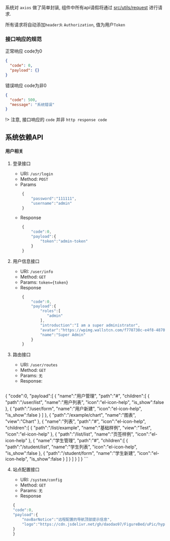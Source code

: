 系统对 `axios` 做了简单封装, 组件中所有api请假将通过 [src/utils/request](https://github.com/daodao97/rock-admin/blob/master/src/utils/request.js) 进行请求.

所有请求将自动添加`header头` `Authorization`, 值为用户`Token`

### 接口响应的规范

正常响应 code为0
```json
{
  "code": 0,
  "payload": {}
}
```

错误响应 code为非0
```json
{
  "code": 500,
  "message": "系统错误"
}
```

!> 注意, 接口响应的 `code` 并非 `http response code`

## 系统依赖API

#### 用户相关
1.  登录接口
    - URI: `/usr/login`
    - Method: `POST`
    - Params
    ```js
        {
            "password":"111111",
            "username":"admin"
        }
    ```
    - Response
    ```js
        {
            "code":0,
            "payload":{
                "token":"admin-token"
            }
        }
    ```

2.  用户信息接口
    - URI: `/user/info`
    - Method: `GET`
    - Params: `token={token}`
    - Response
    ```js
        {
            "code":0,
            "payload":{
                "roles":[
                   "admin"
                ],
                "introduction":"I am a super administrator",
                "avatar":"https://wpimg.wallstcn.com/f778738c-e4f8-4870-b634-56703b4acafe.gif",
                "name":"Super Admin"
            }        
        }
    ```

3.  路由接口
    - URI: `/user/routes`
    - Method: `GET`
    - Params: `无`
    - Response: 
    ```js
 {
        "code":0,
    "payload":[
            {
                "name":"用户管理",
                "path":"#",
                "children":[
                    {
                        "path":"/user/list",
                        "name":"用户列表",
                        "icon":"el-icon-help",
                        "is_show":false
                    },
                    {
                        "path":"/user/form",
                        "name":"用户新建",
                        "icon":"el-icon-help",
                        "is_show":false
                    }
                ]
            },
            {
                "path":"/example/chart",
                "name":"图表",
                "view":"Chart"
            },
            {
                "name":"列表",
                "path":"#",
                "icon":"el-icon-help",
                "children":[
                    {
                        "path":"/list/example",
                        "name":"基础样例",
                        "view":"Test",
                        "icon":"el-icon-help"
                    },
                    {
                        "path":"/list/list",
                        "name":"页签样例",
                        "icon":"el-icon-help"
                    },
                    {
                        "name":"学生管理",
                        "path":"#",
                        "children":[
                            {
                                "path":"/student/list",
                                "name":"学生列表",
                                "icon":"el-icon-help",
                                "is_show":false
                            },
                            {
                                "path":"/student/form",
                                "name":"学生新建",
                                "icon":"el-icon-help",
                                "is_show":false
                            }
                        ]
                    }
                ]
            }
        ]
    }
    ```
    
4.  站点配置接口

    -   URI: `/system/config`
    -   Method: `GET`
    -   Params: `无`
    -   Response

      ```js
    {
      "code":0,
      "payload":{
          "navBarNotice":"远程配置的导航顶部提示信息",
          "logo":"https://cdn.jsdelivr.net/gh/daodao97/FigureBed/uPic/hyperf-admin.png"
      }
    }
      ```


